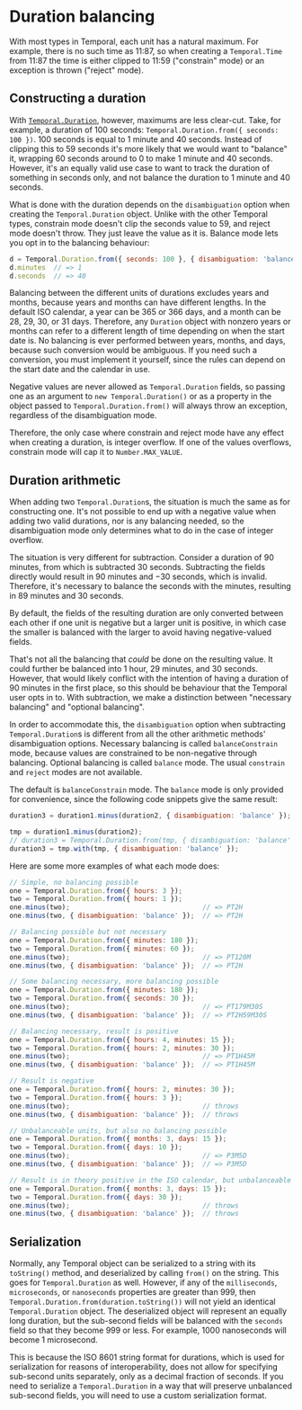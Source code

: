 # Duration balancing

With most types in Temporal, each unit has a natural maximum.
For example, there is no such time as 11:87, so when creating a `Temporal.Time` from 11:87 the time is either clipped to 11:59 ("constrain" mode) or an exception is thrown ("reject" mode).

## Constructing a duration

With [`Temporal.Duration`](./duration.md), however, maximums are less clear-cut.
Take, for example, a duration of 100 seconds: `Temporal.Duration.from({ seconds: 100 })`.
100 seconds is equal to 1 minute and 40 seconds. Instead of clipping this to 59 seconds it's more likely that we would want to "balance" it, wrapping 60 seconds around to 0 to make 1 minute and 40 seconds.
However, it's an equally valid use case to want to track the duration of something in seconds only, and not balance the duration to 1 minute and 40 seconds.

What is done with the duration depends on the `disambiguation` option when creating the `Temporal.Duration` object.
Unlike with the other Temporal types, constrain mode doesn't clip the seconds value to 59, and reject mode doesn't throw.
They just leave the value as it is.
Balance mode lets you opt in to the balancing behaviour:

```javascript
d = Temporal.Duration.from({ seconds: 100 }, { disambiguation: 'balance' });
d.minutes  // => 1
d.seconds  // => 40
```

Balancing between the different units of durations excludes years and months, because years and months can have different lengths.
In the default ISO calendar, a year can be 365 or 366 days, and a month can be 28, 29, 30, or 31 days.
Therefore, any `Duration` object with nonzero years or months can refer to a different length of time depending on when the start date is.
No balancing is ever performed between years, months, and days, because such conversion would be ambiguous.
If you need such a conversion, you must implement it yourself, since the rules can depend on the start date and the calendar in use.

Negative values are never allowed as `Temporal.Duration` fields, so passing one as an argument to `new Temporal.Duration()` or as a property in the object passed to `Temporal.Duration.from()` will always throw an exception, regardless of the disambiguation mode.

Therefore, the only case where constrain and reject mode have any effect when creating a duration, is integer overflow.
If one of the values overflows, constrain mode will cap it to `Number.MAX_VALUE`.

## Duration arithmetic

When adding two `Temporal.Duration`s, the situation is much the same as for constructing one.
It's not possible to end up with a negative value when adding two valid durations, nor is any balancing needed, so the disambiguation mode only determines what to do in the case of integer overflow.

The situation is very different for subtraction.
Consider a duration of 90 minutes, from which is subtracted 30 seconds.
Subtracting the fields directly would result in 90 minutes and &minus;30 seconds, which is invalid.
Therefore, it's necessary to balance the seconds with the minutes, resulting in 89 minutes and 30 seconds.

By default, the fields of the resulting duration are only converted between each other if one unit is negative but a larger unit is positive, in which case the smaller is balanced with the larger to avoid having negative-valued fields.

That's not all the balancing that _could_ be done on the resulting value.
It could further be balanced into 1 hour, 29 minutes, and 30 seconds.
However, that would likely conflict with the intention of having a duration of 90 minutes in the first place, so this should be behaviour that the Temporal user opts in to.
With subtraction, we make a distinction between "necessary balancing" and "optional balancing".

In order to accommodate this, the `disambiguation` option when subtracting `Temporal.Duration`s is different from all the other arithmetic methods' disambiguation options.
Necessary balancing is called `balanceConstrain` mode, because values are constrained to be non-negative through balancing.
Optional balancing is called `balance` mode.
The usual `constrain` and `reject` modes are not available.

The default is `balanceConstrain` mode.
The `balance` mode is only provided for convenience, since the following code snippets give the same result:

```javascript
duration3 = duration1.minus(duration2, { disambiguation: 'balance' });

tmp = duration1.minus(duration2);
// duration3 = Temporal.Duration.from(tmp, { disambiguation: 'balance' }); - FIXME: https://github.com/tc39/proposal-temporal/issues/232
duration3 = tmp.with(tmp, { disambiguation: 'balance' });
```

Here are some more examples of what each mode does:

```javascript
// Simple, no balancing possible
one = Temporal.Duration.from({ hours: 3 });
two = Temporal.Duration.from({ hours: 1 });
one.minus(two);                                 // => PT2H
one.minus(two, { disambiguation: 'balance' });  // => PT2H

// Balancing possible but not necessary
one = Temporal.Duration.from({ minutes: 180 });
two = Temporal.Duration.from({ minutes: 60 });
one.minus(two);                                 // => PT120M
one.minus(two, { disambiguation: 'balance' });  // => PT2H

// Some balancing necessary, more balancing possible
one = Temporal.Duration.from({ minutes: 180 });
two = Temporal.Duration.from({ seconds: 30 });
one.minus(two);                                 // => PT179M30S
one.minus(two, { disambiguation: 'balance' });  // => PT2H59M30S

// Balancing necessary, result is positive
one = Temporal.Duration.from({ hours: 4, minutes: 15 });
two = Temporal.Duration.from({ hours: 2, minutes: 30 });
one.minus(two);                                 // => PT1H45M
one.minus(two, { disambiguation: 'balance' });  // => PT1H45M

// Result is negative
one = Temporal.Duration.from({ hours: 2, minutes: 30 });
two = Temporal.Duration.from({ hours: 3 });
one.minus(two);                                 // throws
one.minus(two, { disambiguation: 'balance' });  // throws

// Unbalanceable units, but also no balancing possible
one = Temporal.Duration.from({ months: 3, days: 15 });
two = Temporal.Duration.from({ days: 10 });
one.minus(two);                                 // => P3M5D
one.minus(two, { disambiguation: 'balance' });  // => P3M5D

// Result is in theory positive in the ISO calendar, but unbalanceable units
one = Temporal.Duration.from({ months: 3, days: 15 });
two = Temporal.Duration.from({ days: 30 });
one.minus(two);                                 // throws
one.minus(two, { disambiguation: 'balance' });  // throws
```

## Serialization

Normally, any Temporal object can be serialized to a string with its `toString()` method, and deserialized by calling `from()` on the string.
This goes for `Temporal.Duration` as well.
However, if any of the `milliseconds`, `microseconds`, or `nanoseconds` properties are greater than 999, then `Temporal.Duration.from(duration.toString())` will not yield an identical `Temporal.Duration` object.
The deserialized object will represent an equally long duration, but the sub-second fields will be balanced with the `seconds` field so that they become 999 or less.
For example, 1000 nanoseconds will become 1 microsecond.

This is because the ISO 8601 string format for durations, which is used for serialization for reasons of interoperability, does not allow for specifying sub-second units separately, only as a decimal fraction of seconds.
If you need to serialize a `Temporal.Duration` in a way that will preserve unbalanced sub-second fields, you will need to use a custom serialization format.
